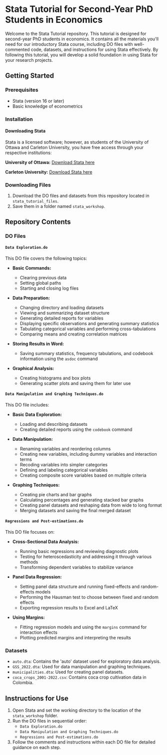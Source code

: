 # Stata Tutorial for Second-Year PhD Students in Economics

Welcome to the Stata Tutorial repository. This tutorial is designed for second-year PhD students in economics. It contains all the materials you'll need for our introductory Stata course, including DO files with well-commented code, datasets, and instructions for using Stata effectively. By following this tutorial, you will develop a solid foundation in using Stata for your research projects.

## Getting Started

### Prerequisites

- Stata (version 16 or later)
- Basic knowledge of econometrics

### Installation

#### Downloading Stata

Stata is a licensed software; however, as students of the University of Ottawa and Carleton University, you have free access through your respective institutions:

**University of Ottawa:**
[Download Stata here](https://fssapps.uottawa.ca/forms/StataSoftware/Information)

**Carleton University:**
[Download Stata here](https://carleton.ca/its/all-services/computers/site-licensed-software/)

### Downloading Files

1. Download the DO files and datasets from this repository located in `stata_tutorial_files`.
2. Save them in a folder named `stata_workshop`.

## Repository Contents

### DO Files

#### `Data Exploration.do`

This DO file covers the following topics:

- **Basic Commands:**
  - Clearing previous data
  - Setting global paths
  - Starting and closing log files

- **Data Preparation:**
  - Changing directory and loading datasets
  - Viewing and summarizing dataset structure
  - Generating detailed reports for variables
  - Displaying specific observations and generating summary statistics
  - Tabulating categorical variables and performing cross-tabulations
  - Comparing means and creating correlation matrices

- **Storing Results in Word:**
  - Saving summary statistics, frequency tabulations, and codebook information using the `asdoc` command

- **Graphical Analysis:**
  - Creating histograms and box plots
  - Generating scatter plots and saving them for later use

#### `Data Manipulation and Graphing Techniques.do`

This DO file includes:

- **Basic Data Exploration:**
  - Loading and describing datasets
  - Creating detailed reports using the `codebook` command

- **Data Manipulation:**
  - Renaming variables and reordering columns
  - Creating new variables, including dummy variables and interaction terms
  - Recoding variables into simpler categories
  - Defining and labeling categorical variables
  - Creating composite score variables based on multiple criteria

- **Graphing Techniques:**
  - Creating pie charts and bar graphs
  - Calculating percentages and generating stacked bar graphs
  - Creating panel datasets and reshaping data from wide to long format
  - Merging datasets and saving the final merged dataset

#### `Regressions and Post-estimations.do`

This DO file focuses on:

- **Cross-Sectional Data Analysis:**
  - Running basic regressions and reviewing diagnostic plots
  - Testing for heteroscedasticity and addressing it through various methods
  - Transforming dependent variables to stabilize variance

- **Panel Data Regression:**
  - Setting panel data structure and running fixed-effects and random-effects models
  - Performing the Hausman test to choose between fixed and random effects
  - Exporting regression results to Excel and LaTeX

- **Using Margins:**
  - Fitting regression models and using the `margins` command for interaction effects
  - Plotting predicted margins and interpreting the results

### Datasets

- `auto.dta`: Contains the 'auto' dataset used for exploratory data analysis.
- `GSS_2022.dta`: Used for data manipulation and graphing techniques.
- `municipalities.dta`: Used for creating panel datasets.
- `coca_crops_2001-2022.csv`: Contains coca crop cultivation data in Colombia.

## Instructions for Use

1. Open Stata and set the working directory to the location of the `stata_workshop` folder.
2. Run the DO files in sequential order:
   - `Data Exploration.do`
   - `Data Manipulation and Graphing Techniques.do`
   - `Regressions and Post-estimations.do`
3. Follow the comments and instructions within each DO file for detailed guidance on each step.
